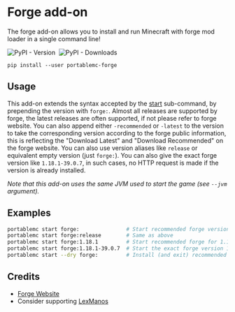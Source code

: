 # Forge add-on
The forge add-on allows you to install and run Minecraft with forge mod loader in a single command 
line!

![PyPI - Version](https://img.shields.io/pypi/v/portablemc-forge?style=flat-square) &nbsp;![PyPI - Downloads](https://img.shields.io/pypi/dm/portablemc-forge?label=PyPI%20downloads&style=flat-square)

```console
pip install --user portablemc-forge
```

## Usage
This add-on extends the syntax accepted by the [start](/README.md#start-the-game) sub-command, by 
prepending the version with `forge:`. Almost all releases are supported by forge, the latest 
releases are often supported, if not please refer to forge website. You can also append either
`-recommended` or `-latest` to the version to take the corresponding version according to the
forge public information, this is reflecting the "Download Latest" and "Download Recommended" on
the forge website. You can also use version aliases like `release` or equivalent empty version 
(just `forge:`). You can also give the exact forge version like `1.18.1-39.0.7`, in such cases,
no HTTP request is made if the version is already installed.

*Note that this add-on uses the same JVM used to start the game (see `--jvm` argument).*

## Examples
```sh
portablemc start forge:               # Start recommended forge version for latest release
portablemc start forge:release        # Same as above
portablemc start forge:1.18.1         # Start recommended forge for 1.18.1
portablemc start forge:1.18.1-39.0.7  # Start the exact forge version 1.18.1-39.0.7
portablemc start --dry forge:         # Install (and exit) recommended forge version for latest release
```

## Credits
- [Forge Website](https://files.minecraftforge.net/net/minecraftforge/forge/)
- Consider supporting [LexManos](https://www.patreon.com/LexManos/)
